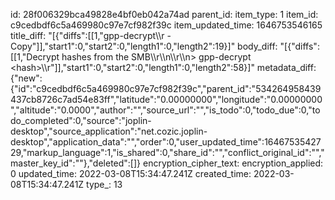 id: 28f006329bca49828e4bf0eb042a74ad
parent_id: 
item_type: 1
item_id: c9cedbdf6c5a469980c97e7cf982f39c
item_updated_time: 1646753546165
title_diff: "[{\"diffs\":[[1,\"gpp-decrypt\\\r - Copy\"]],\"start1\":0,\"start2\":0,\"length1\":0,\"length2\":19}]"
body_diff: "[{\"diffs\":[[1,\"Decrypt hashes from the SMB\\\r\\\n\\\r\\\n> gpp-decrypt &lt;hash&gt;\\\r\"]],\"start1\":0,\"start2\":0,\"length1\":0,\"length2\":58}]"
metadata_diff: {"new":{"id":"c9cedbdf6c5a469980c97e7cf982f39c","parent_id":"534264958439437cb8726c7ad54e83ff","latitude":"0.00000000","longitude":"0.00000000","altitude":"0.0000","author":"","source_url":"","is_todo":0,"todo_due":0,"todo_completed":0,"source":"joplin-desktop","source_application":"net.cozic.joplin-desktop","application_data":"","order":0,"user_updated_time":1646753542729,"markup_language":1,"is_shared":0,"share_id":"","conflict_original_id":"","master_key_id":""},"deleted":[]}
encryption_cipher_text: 
encryption_applied: 0
updated_time: 2022-03-08T15:34:47.241Z
created_time: 2022-03-08T15:34:47.241Z
type_: 13